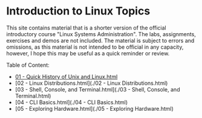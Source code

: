 # Introduction to Linux Topics
This site contains material that is a shorter version of the official introductory course "Linux Systems Administration". The labs, assignments, exercises and demos are not included. 
The material is subject to errors and omissions, as this material is not intended to be official in any capacity, however, I hope this may be useful as a quick reminder or review.

Table of Content:
- [01 - Quick History of Unix and Linux.html](./01%20-%20Quick%20History%20of%20Unix%20and%20Linux.html)
- [02 - Linux Distributions.html](./02 - Linux Distributions.html)
- [03 - Shell, Console, and Terminal.html](./03 - Shell, Console, and Terminal.html)
- [04 - CLI Basics.html](./04 - CLI Basics.html)
- [05 - Exploring Hardware.html](./05 - Exploring Hardware.html)
